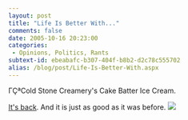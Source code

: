 ```yaml
---
layout: post
title: "Life Is Better With..."
comments: false
date: 2005-10-16 20:23:00
categories:
 - Opinions, Politics, Rants
subtext-id: ebeabafc-b307-404f-b8b2-d2c78c555702
alias: /blog/post/Life-Is-Better-With.aspx
---
```



ΓÇªCold Stone Creamery's Cake Batter Ice Cream. 

[It's back](http://blogs.provost.org/emily/archive/2005/10/16/8688.aspx). And it is just as good as it was before. ![](http://www.peterprovost.org/Files/smile4.gif)
